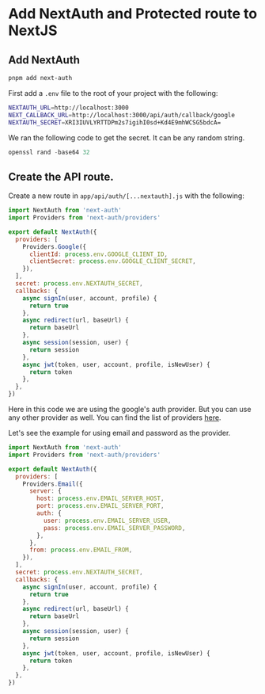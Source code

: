 # Add NextAuth and Protected route to NextJS

## Add NextAuth

```bash
pnpm add next-auth
```

First add a `.env` file to the root of your project with the following:

```bash
NEXTAUTH_URL=http://localhost:3000
NEXT_CALLBACK_URL=http://localhost:3000/api/auth/callback/google
NEXTAUTH_SECRET=XRI3IUVLYRTTDPm2s7igihI0sd+Kd4E9mhWCSG5bdcA=
```

We ran the following code to get the secret. It can be any random string.

```js
openssl rand -base64 32
```

##

## Create the API route.

Create a new route in `app/api/auth/[...nextauth].js` with the following:

```js
import NextAuth from 'next-auth'
import Providers from 'next-auth/providers'

export default NextAuth({
  providers: [
    Providers.Google({
      clientId: process.env.GOOGLE_CLIENT_ID,
      clientSecret: process.env.GOOGLE_CLIENT_SECRET,
    }),
  ],
  secret: process.env.NEXTAUTH_SECRET,
  callbacks: {
    async signIn(user, account, profile) {
      return true
    },
    async redirect(url, baseUrl) {
      return baseUrl
    },
    async session(session, user) {
      return session
    },
    async jwt(token, user, account, profile, isNewUser) {
      return token
    },
  },
})
```

Here in this code we are using the google's auth provider. But you can use any other provider as well. You can find the list of providers [here](https://next-auth.js.org/configuration/providers).

Let's see the example for using email and password as the provider.

```js
import NextAuth from 'next-auth'
import Providers from 'next-auth/providers'

export default NextAuth({
  providers: [
    Providers.Email({
      server: {
        host: process.env.EMAIL_SERVER_HOST,
        port: process.env.EMAIL_SERVER_PORT,
        auth: {
          user: process.env.EMAIL_SERVER_USER,
          pass: process.env.EMAIL_SERVER_PASSWORD,
        },
      },
      from: process.env.EMAIL_FROM,
    }),
  ],
  secret: process.env.NEXTAUTH_SECRET,
  callbacks: {
    async signIn(user, account, profile) {
      return true
    },
    async redirect(url, baseUrl) {
      return baseUrl
    },
    async session(session, user) {
      return session
    },
    async jwt(token, user, account, profile, isNewUser) {
      return token
    },
  },
})
```
